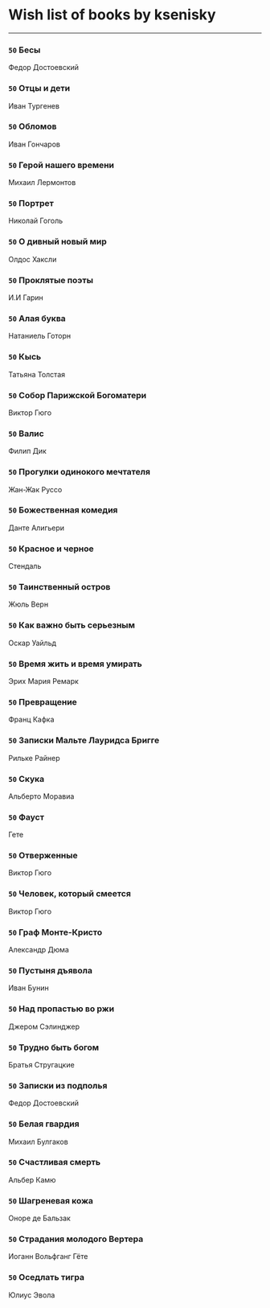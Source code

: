 # Wish list of books by ksenisky
---

### `50` Бесы
Федор Достоевский

### `50` Отцы и дети
Иван Тургенев

### `50` Обломов
Иван Гончаров

### `50` Герой нашего времени
Михаил Лермонтов

### `50` Портрет
Николай Гоголь

### `50` О дивный новый мир
Олдос Хаксли

### `50` Проклятые поэты
И.И Гарин

### `50` Алая буква
Натаниель Готорн

### `50` Кысь
Татьяна Толстая

### `50` Собор Парижской Богоматери
Виктор Гюго

### `50` Валис
Филип Дик

### `50` Прогулки одинокого мечтателя
Жан-Жак Руссо

### `50` Божественная комедия
Данте Алигьери

### `50` Красное и черное
Стендаль

### `50` Таинственный остров
Жюль Верн

### `50` Как важно быть серьезным
Оскар Уайльд

### `50` Время жить и время умирать
Эрих Мария Ремарк

### `50` Превращение
Франц Кафка

### `50` Записки Мальте Лауридса Бригге
Рильке Райнер

### `50` Скука
Альберто Моравиа

### `50` Фауст
Гете

### `50` Отверженные
Виктор Гюго

### `50` Человек, который смеется
Виктор Гюго

### `50` Граф Монте-Кристо
Александр Дюма

### `50` Пустыня дъявола
Иван Бунин

### `50` Над пропастью во ржи
Джером Сэлинджер

### `50` Трудно быть богом
Братья Стругацкие

### `50` Записки из подполья
Федор Достоевский

### `50` Белая гвардия
Михаил Булгаков

### `50` Счастливая смерть
Альбер Камю

### `50` Шагреневая кожа
Оноре де Бальзак

### `50` Страдания молодого Вертера
Иоганн Вольфганг Гёте

### `50` Оседлать тигра
Юлиус Эвола

